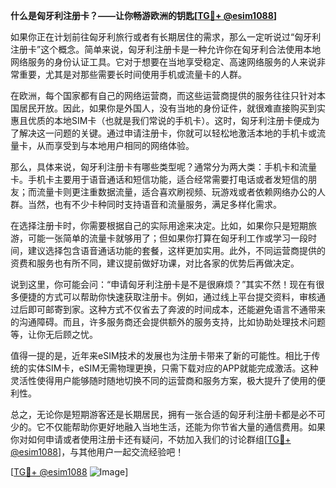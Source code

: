 **什么是匈牙利注册卡？——让你畅游欧洲的钥匙[[TG💪+ @esim1088](https://t.me/s/esim1088)]**

如果你正在计划前往匈牙利旅行或者有长期居住的需求，那么一定听说过“匈牙利注册卡”这个概念。简单来说，匈牙利注册卡是一种允许你在匈牙利合法使用本地网络服务的身份认证工具。它对于想要在当地享受稳定、高速网络服务的人来说非常重要，尤其是对那些需要长时间使用手机或流量卡的人群。

在欧洲，每个国家都有自己的网络运营商，而这些运营商提供的服务往往只针对本国居民开放。因此，如果你是外国人，没有当地的身份证件，就很难直接购买到实惠且优质的本地SIM卡（也就是我们常说的手机卡）。这时，匈牙利注册卡便成为了解决这一问题的关键。通过申请注册卡，你就可以轻松地激活本地的手机卡或流量卡，从而享受到与本地用户相同的网络体验。

那么，具体来说，匈牙利注册卡有哪些类型呢？通常分为两大类：手机卡和流量卡。手机卡主要用于语音通话和短信功能，适合经常需要打电话或者发短信的朋友；而流量卡则更注重数据流量，适合喜欢刷视频、玩游戏或者依赖网络办公的人群。当然，也有不少卡种同时支持语音和流量服务，满足多样化需求。

在选择注册卡时，你需要根据自己的实际用途来决定。比如，如果你只是短期旅游，可能一张简单的流量卡就够用了；但如果你打算在匈牙利工作或学习一段时间，建议选择包含语音通话功能的套餐，这样更加实用。此外，不同运营商提供的资费和服务也有所不同，建议提前做好功课，对比各家的优势后再做决定。

说到这里，你可能会问：“申请匈牙利注册卡是不是很麻烦？”其实不然！现在有很多便捷的方式可以帮助你快速获取注册卡。例如，通过线上平台提交资料，审核通过后即可邮寄到家。这种方式不仅省去了奔波的时间成本，还能避免语言不通带来的沟通障碍。而且，许多服务商还会提供额外的服务支持，比如协助处理技术问题等，让你无后顾之忧。

值得一提的是，近年来eSIM技术的发展也为注册卡带来了新的可能性。相比于传统的实体SIM卡，eSIM无需物理更换，只需下载对应的APP就能完成激活。这种灵活性使得用户能够随时随地切换不同的运营商和服务方案，极大提升了使用的便利性。

总之，无论你是短期游客还是长期居民，拥有一张合适的匈牙利注册卡都是必不可少的。它不仅能帮助你更好地融入当地生活，还能为你节省大量的通信费用。如果你对如何申请或者使用注册卡还有疑问，不妨加入我们的讨论群组[[TG💪+ @esim1088](https://t.me/s/esim1088)]，与其他用户一起交流经验吧！

[[TG💪+ @esim1088](https://t.me/s/esim1088) ![Image](https://i.postimg.cc/4NQfJmqS/Snipaste-2025-05-13-00-14-12.png)]